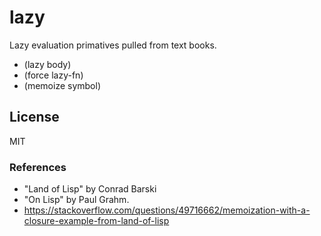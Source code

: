 # lazy

Lazy evaluation primatives pulled from text books.

- (lazy body)
- (force lazy-fn)
- (memoize symbol)

## License

MIT

### References

- "Land of Lisp" by Conrad Barski
- "On Lisp" by Paul Grahm.
- https://stackoverflow.com/questions/49716662/memoization-with-a-closure-example-from-land-of-lisp
